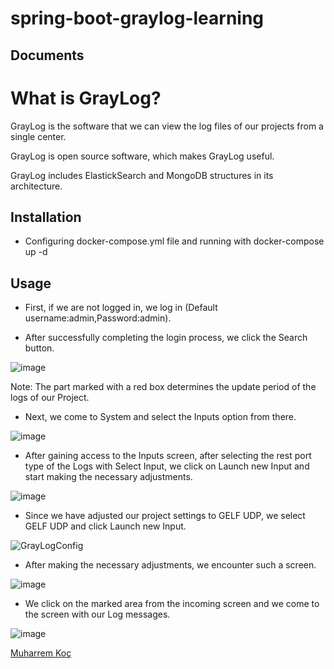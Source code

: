 # spring-boot-graylog-learning

## Documents

# **What is GrayLog?**

GrayLog is the software that we can view the log files of our projects from a single center.

GrayLog is open source software, which makes GrayLog useful.

GrayLog includes ElastickSearch and MongoDB structures in its architecture.


## Installation

 - Configuring docker-compose.yml file and running  with docker-compose up -d
## Usage

- First, if we are not logged in, we log in (Default username:admin,Password:admin).

- After successfully completing the login process, we click the Search button.

![image](https://user-images.githubusercontent.com/80245013/171663439-28383c00-d529-4be1-a18e-d7c500326e78.png)

Note: The part marked with a red box determines the update period of the logs of our Project.

- Next, we come to System and select the Inputs option from there.

![image](https://user-images.githubusercontent.com/80245013/171663468-c2c1bc55-d516-4ba2-ab3d-2106e116bba9.png)

- After gaining access to the Inputs screen, after selecting the rest port type of the Logs with Select Input, we click on Launch new Input and start making the necessary adjustments.

![image](https://user-images.githubusercontent.com/80245013/171663564-c567f833-29d5-4c5a-a941-c2a09f1b6458.png)

- Since we have adjusted our project settings to GELF UDP, we select GELF UDP and click Launch new Input.


![GrayLogConfig](https://user-images.githubusercontent.com/80245013/171663654-bf900d6b-42a0-40d7-902c-9f156804cc79.png)


- After making the necessary adjustments, we encounter such a screen.

![image](https://user-images.githubusercontent.com/80245013/171663709-7eb50d2f-c28b-4a07-a561-8ef85a0f7119.png)

- We click on the marked area from the incoming screen and we come to the screen with our Log messages.

![image](https://user-images.githubusercontent.com/80245013/171663731-c9cb330c-c710-499a-89ab-f6b6e793f4d1.png)



[Muharrem Koç](https://github.com/muharremkoc)
